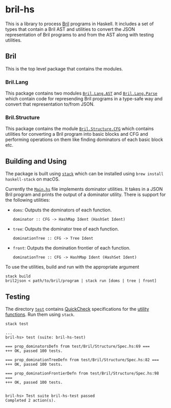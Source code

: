 # bril-hs

This is a library to process [Bril](https://capra.cs.cornell.edu/bril/) programs
in Haskell. It includes a set of types that contain a Bril AST and utilities
to convert the JSON representation of Bril programs to and from the AST along with
testing utilities.

## Bril

This is the top level package that contains the modules.

### Bril.Lang

This package contains two modules [`Bril.Lang.AST`](src/Bril/Lang/AST.hs) and
[`Bril.Lang.Parse`](src/Bril/Lang/Parse.hs) which contain code for
represending Bril programs in a type-safe way and convert that
representation to/from JSON.

### Bril.Structure

This package contains the module [`Bril.Structure.CFG`](src/Bril/Structure/CFG.hs)
which contains utilities for converting a Bril program into basic blocks and CFG
and performing operations on them like finding dominators of each basic
block etc.

## Building and Using

The package is built using [`stack`](https://docs.haskellstack.org/en/stable/README/)
which can be installed using `brew install haskell-stack` on macOS.

Currently the [`Main.hs`](app/Main.hs) file implements dominator utilities. It takes in
a JSON Bril program and prints the output of a dominator utility. There is
support for the following utilities:

* `doms`: Outputs the dominators of each function.

  `dominator :: CFG -> HashMap Ident (HashSet Ident)`

* `tree`: Outputs the dominator tree of each function.

  `dominationTree :: CFG -> Tree Ident`

* `front`: Outputs the domination frontier of each function.

  `dominationTree :: CFG -> HashMap Ident (HashSet Ident)`

To use the utilities, build and run with the appropriate argument

```
stack build
bril2json < path/to/bril/program | stack run [doms | tree | front]
```

## Testing

The directory [`test`](test/) contains [QuickCheck](https://hackage.haskell.org/package/QuickCheck)
specifications for the [utility functions](test/Bril/Structure/Spec.hs). Run them using `stack`.

```
stack test

...
bril-hs> test (suite: bril-hs-test)

=== prop_dominatorsDefn from test/Bril/Structure/Spec.hs:69 ===
+++ OK, passed 100 tests.

=== prop_dominationTreeDefn from test/Bril/Structure/Spec.hs:82 ===
+++ OK, passed 100 tests.

=== prop_dominationFrontierDefn from test/Bril/Structure/Spec.hs:98 ===
+++ OK, passed 100 tests.


bril-hs> Test suite bril-hs-test passed
Completed 2 action(s).
```

